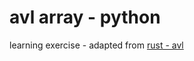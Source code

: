 # avl array - python

learning exercise - adapted from [rust - avl ](https://github.com/gabi-250/rust-avl-tree)